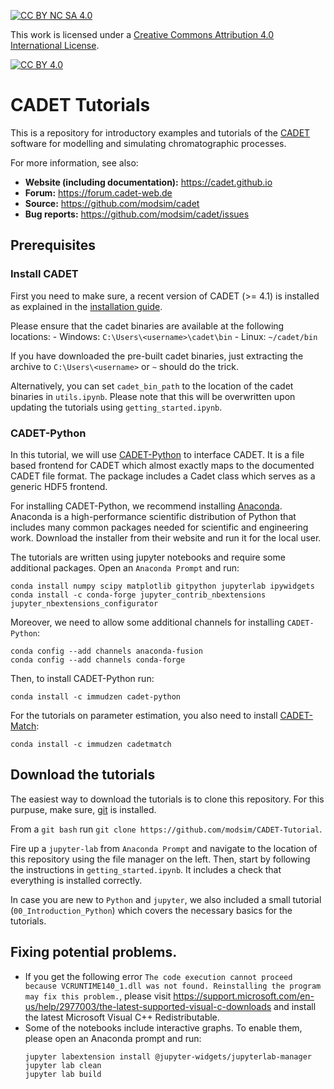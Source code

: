 [![CC BY NC SA 4.0][cc-by-nc-sa-shield]][cc-by-nc-sa]

This work is licensed under a
[Creative Commons Attribution 4.0 International License][cc-by-nc-sa].

[![CC BY 4.0][cc-by-nc-sa-image]][cc-by-nc-sa]

[cc-by-nc-sa]: https://creativecommons.org/licenses/by-nc-sa/4.0/
[cc-by-nc-sa-image]: https://licensebuttons.net/l/by-nc-sa/4.0/88x31.png
[cc-by-nc-sa-shield]: https://img.shields.io/badge/License-CC%20BY%20NC%20SA%204.0-lightgrey.svg

# CADET Tutorials

This is a repository for introductory examples and tutorials of the [CADET](https://github.com/modsim/cadet/) software for modelling and simulating chromatographic processes.

For more information, see also:
- **Website (including documentation):** https://cadet.github.io
- **Forum:** https://forum.cadet-web.de
- **Source:** https://github.com/modsim/cadet
- **Bug reports:** https://github.com/modsim/cadet/issues

## Prerequisites

### Install CADET
First you need to make sure, a recent version of CADET (>= 4.1) is installed as explained in the [installation guide](https://cadet.github.io/getting_started/installation.html#installation).

Please ensure that the cadet binaries are available at the following locations:
    - Windows: `C:\Users\<username>\cadet\bin`
    - Linux: `~/cadet/bin`

If you have downloaded the pre-built cadet binaries, just extracting the archive to `C:\Users\<username>` or `~` should do the trick. 

Alternatively, you can set `cadet_bin_path` to the location of the cadet binaries in `utils.ipynb`. Please note that this will be overwritten upon updating the tutorials using `getting_started.ipynb`. 

### CADET-Python

In this tutorial, we will use [CADET-Python](https://github.com/modsim/CADET-python) to interface CADET.
It is a file based frontend for CADET which almost exactly maps to the documented CADET file format.
The package includes a Cadet class which serves as a generic HDF5 frontend.

For installing CADET-Python, we recommend installing [Anaconda](https://www.anaconda.com/).
Anaconda is a high-performance scientific distribution of Python that includes many common packages needed for scientific and engineering work.
Download the installer from their website and run it for the local user.

The tutorials are written using jupyter notebooks and require some additional packages.
Open an `Anaconda Prompt` and run:

```
conda install numpy scipy matplotlib gitpython jupyterlab ipywidgets
conda install -c conda-forge jupyter_contrib_nbextensions jupyter_nbextensions_configurator
```

Moreover, we need to allow some additional channels for installing `CADET-Python`:

```
conda config --add channels anaconda-fusion
conda config --add channels conda-forge
```

Then, to install CADET-Python run:

```
conda install -c immudzen cadet-python
```

For the tutorials on parameter estimation, you also need to install [CADET-Match](https://github.com/modsim/CADET-Match):

```
conda install -c immudzen cadetmatch
```


## Download the tutorials

The easiest way to download the tutorials is to clone this repository.
For this purpuse, make sure, [git](https://git-scm.com/downloads) is installed.

From a `git bash` run `git clone https://github.com/modsim/CADET-Tutorial`.

Fire up a `jupyter-lab` from `Anaconda Prompt` and navigate to the location of this repository using the file manager on the left.
Then, start by following the instructions in `getting_started.ipynb`.
It includes a check that everything is installed correctly. 

In case you are new to `Python` and `jupyter`, we also included a small tutorial (`00_Introduction_Python`) which covers the necessary basics for the tutorials.

## Fixing potential problems.

- If you get the following error `The code execution cannot proceed because VCRUNTIME140_1.dll was not found. Reinstalling the program may fix this problem.`, please visit https://support.microsoft.com/en-us/help/2977003/the-latest-supported-visual-c-downloads and install the latest Microsoft Visual C++ Redistributable.
- Some of the notebooks include interactive graphs. To enable them, please open an Anaconda prompt and run: 
  ```
  jupyter labextension install @jupyter-widgets/jupyterlab-manager
  jupyter lab clean
  jupyter lab build
  ```

